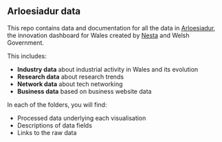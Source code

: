## Arloesiadur data

This repo contains data and documentation for all the data in [Arloesiadur](https://www.arloesiadur.org), the innovation dashboard for Wales created by [Nesta](https://wwww.nesta.org.uk) and Welsh Government.

This includes:
* **Industry data** about industrial activity in Wales and its evolution
* **Research data** about research trends
* **Network data** about tech networking
* **Business data** based on business website data


In each of the folders, you will find:

* Processed data underlying each visualisation
* Descriptions of data fields
* Links to the raw data
